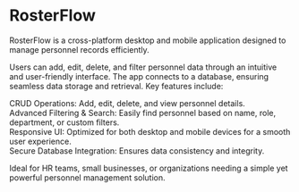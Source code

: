 # RosterFlow
RosterFlow is a cross-platform desktop and mobile application designed to manage personnel records efficiently.

Users can add, edit, delete, and filter personnel data through an intuitive and user-friendly interface. The app connects to a database, ensuring seamless data storage and retrieval. Key features include:

CRUD Operations: Add, edit, delete, and view personnel details.  
Advanced Filtering & Search: Easily find personnel based on name, role, department, or custom filters.  
Responsive UI: Optimized for both desktop and mobile devices for a smooth user experience.  
Secure Database Integration: Ensures data consistency and integrity.  

Ideal for HR teams, small businesses, or organizations needing a simple yet powerful personnel management solution.
